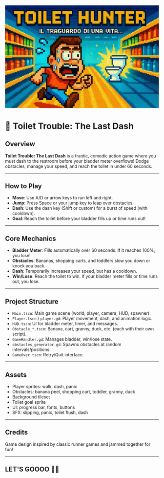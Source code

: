 ![Toilet Hunter Cover](./assets/splashscreenPNG2.png)

# 🚽 Toilet Trouble: The Last Dash

## Overview
**Toilet Trouble: The Last Dash** is a frantic, comedic action game where you must dash to the restroom before your bladder meter overflows! Dodge obstacles, manage your speed, and reach the toilet in under 60 seconds.

---

## How to Play

- **Move**: Use A/D or arrow keys to run left and right.
- **Jump**: Press Space or your jump key to leap over obstacles.
- **Dash**: Use the dash key (Shift or custom) for a burst of speed (with cooldown).
- **Goal**: Reach the toilet before your bladder fills up or time runs out!

---

## Core Mechanics

- **Bladder Meter**: Fills automatically over 60 seconds. If it reaches 100%, you lose!
- **Obstacles**: Bananas, shopping carts, and toddlers slow you down or knock you back.
- **Dash**: Temporarily increases your speed, but has a cooldown.
- **Win/Lose**: Reach the toilet to win. If your bladder meter fills or time runs out, you lose.

---

## Project Structure

- `Main.tscn`: Main game scene (world, player, camera, HUD, spawner).
- `Player.tscn` / `player.gd`: Player movement, dash, and animation logic.
- `HUD.tscn`: UI for bladder meter, timer, and messages.
- `Obstacle_*.tscn`: Banana, cart, granny, duck, etc. (each with their own script).
- `GameHandler.gd`: Manages bladder, win/lose state.
- `obstacles_generator.gd`: Spawns obstacles at random intervals/positions.
- `GameOver.tscn`: Retry/Quit interface.

---

## Assets

- Player sprites: walk, dash, panic
- Obstacles: banana peel, shopping cart, toddler, granny, duck
- Background tileset
- Toilet goal sprite
- UI: progress bar, fonts, buttons
- SFX: slipping, panic, toilet flush, dash

---



## Credits

Game design inspired by classic runner games and jammed together for fun!  

---

## LET'S GOOOO 🚽💨